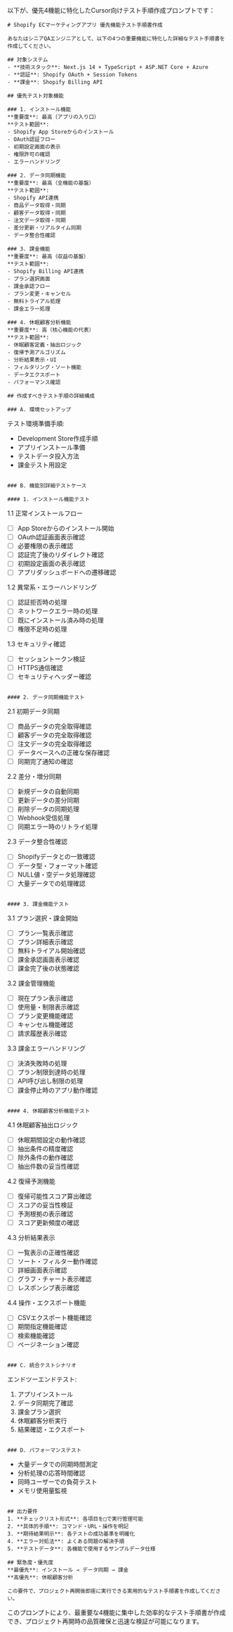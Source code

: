 以下が、優先4機能に特化したCursor向けテスト手順作成プロンプトです：

```
# Shopify ECマーケティングアプリ 優先機能テスト手順書作成

あなたはシニアQAエンジニアとして、以下の4つの重要機能に特化した詳細なテスト手順書を作成してください。

## 対象システム
- **技術スタック**: Next.js 14 + TypeScript + ASP.NET Core + Azure
- **認証**: Shopify OAuth + Session Tokens
- **課金**: Shopify Billing API

## 優先テスト対象機能

### 1. インストール機能
**重要度**: 最高（アプリの入り口）
**テスト範囲**:
- Shopify App Storeからのインストール
- OAuth認証フロー
- 初期設定画面の表示
- 権限許可の確認
- エラーハンドリング

### 2. データ同期機能
**重要度**: 最高（全機能の基盤）
**テスト範囲**:
- Shopify API連携
- 商品データ取得・同期
- 顧客データ取得・同期
- 注文データ取得・同期
- 差分更新・リアルタイム同期
- データ整合性確認

### 3. 課金機能
**重要度**: 最高（収益の基盤）
**テスト範囲**:
- Shopify Billing API連携
- プラン選択画面
- 課金承認フロー
- プラン変更・キャンセル
- 無料トライアル処理
- 課金エラー処理

### 4. 休眠顧客分析機能
**重要度**: 高（核心機能の代表）
**テスト範囲**:
- 休眠顧客定義・抽出ロジック
- 復帰予測アルゴリズム
- 分析結果表示・UI
- フィルタリング・ソート機能
- データエクスポート
- パフォーマンス確認

## 作成すべきテスト手順の詳細構成

### A. 環境セットアップ
```
テスト環境準備手順:
- Development Store作成手順
- アプリインストール準備
- テストデータ投入方法
- 課金テスト用設定
```

### B. 機能別詳細テストケース

#### 1. インストール機能テスト
```
1.1 正常インストールフロー
- [ ] App Storeからのインストール開始
- [ ] OAuth認証画面表示確認
- [ ] 必要権限の表示確認
- [ ] 認証完了後のリダイレクト確認
- [ ] 初期設定画面の表示確認
- [ ] アプリダッシュボードへの遷移確認

1.2 異常系・エラーハンドリング
- [ ] 認証拒否時の処理
- [ ] ネットワークエラー時の処理
- [ ] 既にインストール済み時の処理
- [ ] 権限不足時の処理

1.3 セキュリティ確認
- [ ] セッショントークン検証
- [ ] HTTPS通信確認
- [ ] セキュリティヘッダー確認
```

#### 2. データ同期機能テスト
```
2.1 初期データ同期
- [ ] 商品データの完全取得確認
- [ ] 顧客データの完全取得確認
- [ ] 注文データの完全取得確認
- [ ] データベースへの正確な保存確認
- [ ] 同期完了通知の確認

2.2 差分・増分同期
- [ ] 新規データの自動同期
- [ ] 更新データの差分同期
- [ ] 削除データの同期処理
- [ ] Webhook受信処理
- [ ] 同期エラー時のリトライ処理

2.3 データ整合性確認
- [ ] Shopifyデータとの一致確認
- [ ] データ型・フォーマット確認
- [ ] NULL値・空データ処理確認
- [ ] 大量データでの処理確認
```

#### 3. 課金機能テスト
```
3.1 プラン選択・課金開始
- [ ] プラン一覧表示確認
- [ ] プラン詳細表示確認
- [ ] 無料トライアル開始確認
- [ ] 課金承認画面表示確認
- [ ] 課金完了後の状態確認

3.2 課金管理機能
- [ ] 現在プラン表示確認
- [ ] 使用量・制限表示確認
- [ ] プラン変更機能確認
- [ ] キャンセル機能確認
- [ ] 請求履歴表示確認

3.3 課金エラーハンドリング
- [ ] 決済失敗時の処理
- [ ] プラン制限到達時の処理
- [ ] API呼び出し制限の処理
- [ ] 課金停止時のアプリ動作確認
```

#### 4. 休眠顧客分析機能テスト
```
4.1 休眠顧客抽出ロジック
- [ ] 休眠期間設定の動作確認
- [ ] 抽出条件の精度確認
- [ ] 除外条件の動作確認
- [ ] 抽出件数の妥当性確認

4.2 復帰予測機能
- [ ] 復帰可能性スコア算出確認
- [ ] スコアの妥当性検証
- [ ] 予測根拠の表示確認
- [ ] スコア更新頻度の確認

4.3 分析結果表示
- [ ] 一覧表示の正確性確認
- [ ] ソート・フィルター動作確認
- [ ] 詳細画面表示確認
- [ ] グラフ・チャート表示確認
- [ ] レスポンシブ表示確認

4.4 操作・エクスポート機能
- [ ] CSVエクスポート機能確認
- [ ] 期間指定機能確認
- [ ] 検索機能確認
- [ ] ページネーション確認
```

### C. 統合テストシナリオ
```
エンドツーエンドテスト:
1. アプリインストール
2. データ同期完了確認
3. 課金プラン選択
4. 休眠顧客分析実行
5. 結果確認・エクスポート
```

### D. パフォーマンステスト
```
- 大量データでの同期時間測定
- 分析処理の応答時間確認
- 同時ユーザーでの負荷テスト
- メモリ使用量監視
```

## 出力要件
1. **チェックリスト形式**: 各項目を□で実行管理可能
2. **具体的手順**: コマンド・URL・操作を明記
3. **期待結果明示**: 各テストの成功基準を明確化
4. **エラー対処法**: よくある問題の解決手順
5. **テストデータ**: 各機能で使用するサンプルデータ仕様

## 緊急度・優先度
**最優先**: インストール → データ同期 → 課金
**高優先**: 休眠顧客分析

この要件で、プロジェクト再開後即座に実行できる実用的なテスト手順書を作成してください。
```

このプロンプトにより、最重要な4機能に集中した効率的なテスト手順書が作成でき、プロジェクト再開時の品質確保と迅速な検証が可能になります。